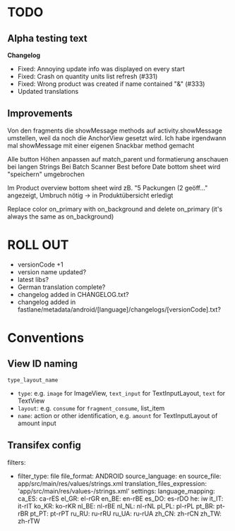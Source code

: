 # TODO

## Alpha testing text

**Changelog**
- Fixed: Annoying update info was displayed on every start
- Fixed: Crash on quantity units list refresh (#331)
- Fixed: Wrong product was created if name contained "&" (#333)
- Updated translations

## Improvements

Von den fragments die showMessage methods auf activity.showMessage umstellen, weil da noch die AnchorView gesetzt wird.
Ich habe irgendwann mal showMessage mit einer eigenen Snackbar method gemacht

Alle button Höhen anpassen auf match_parent und formatierung anschauen bei langen Strings
Bei Batch Scanner Best before Date bottom sheet wird "speichern" umgebrochen

Im Product overview bottom sheet wird zB. "5 Packungen (2 geöff..." angezeigt, Umbruch nötig
-> in Produktübersicht erledigt

Replace color on_primary with on_background and delete on_primary (it's always the same as on_background)

# ROLL OUT

- versionCode +1
- version name updated?
- latest libs?
- German translation complete?
- changelog added in CHANGELOG.txt?
- changelog added in fastlane/metadata/android/[language]/changelogs/[versionCode].txt?

# Conventions

## View ID naming

`type_layout_name`

- `type`: e.g. `image` for ImageView, `text_input` for TextInputLayout, `text` for TextView
- `layout`: e.g. `consume` for `fragment_consume`, list_item
- `name`: action or other identification, e.g. `amount` for TextInputLayout of amount input

## Transifex config

filters:
  - filter_type: file
    file_format: ANDROID
    source_language: en
    source_file: app/src/main/res/values/strings.xml
    translation_files_expression: 'app/src/main/res/values-<lang>/strings.xml'
settings:
  language_mapping:
    ca_ES: ca-rES
    el_GR: el-rGR
    en_BE: en-rBE
    es_DO: es-rDO
    he: iw
    it_IT: it-rIT
    ko_KR: ko-rKR
    nl_BE: nl-rBE
    nl_NL: nl-rNL
    pl_PL: pl-rPL
    pt_BR: pt-rBR
    pt_PT: pt-rPT
    ru_RU: ru-rRU
    ru_UA: ru-rUA
    zh_CN: zh-rCN
    zh_TW: zh-rTW